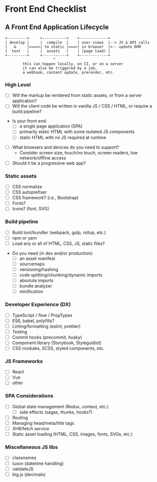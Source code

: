 # Front End Checklist

## A Front End Application Lifecycle
```
+---------+     +-----------+    +-------------+
| develop |     |  compile  |    | user views  |--> JS & API calls
|   &     |====>| to static |===>| in browser  |<-- update DOM
|  test   |     |  assets   |    | (page load) |
+---------+     +-----------+    +-------------+
                      ^
        this can happen locally, on CI, or on a server
        it can also be triggered by a job,
        a webhook, content update, prerender, etc.
```

### High Level
- [ ] Will the markup be rendered from static assets, or from a server application?
- [ ] Will the client code be written in vanilla JS / CSS / HTML, or require a build pipeline?
- Is your front end:
  - [ ] a single page application (SPA)
  - [ ] primarily static HTML with some isolated JS components
  - [ ] static HTML with no JS required at runtime
- [ ] What browsers and devices do you need to support?
  - Consider screen size, touch/no touch, screen readers, low network/offline access
- [ ] Should it be a progressive web app?

### Static assets
- [ ] CSS normalize
- [ ] CSS autoprefixer
- [ ] CSS framework? (i.e., Bootstrap)
- [ ] Fonts?
- [ ] Icons? (font, SVG)

### Build pipeline
- [ ] Build tool/bundler (webpack, gulp, rollup, etc.)
- [ ] npm or yarn
- [ ] Load any or all of HTML, CSS, JS, static files?
- Do you need (in dev and/or production):
  - [ ] an asset manifest
  - [ ] sourcemaps
  - [ ] versioning/hashing
  - [ ] code splitting/chunking/dynamic imports
  - [ ] absolute imports
  - [ ] bundle analyzer
  - [ ] minification

### Developer Experience (DX)
- [ ] TypeScript / flow / PropTypes
- [ ] ES6, babel, polyfills?
- [ ] Linting/formatting (eslint, prettier)
- [ ] Testing
- [ ] Commit hooks (precommit, husky)
- [ ] Component library (Storybook, Styleguidist)
- [ ] CSS modules, SCSS, styled components, etc.

### JS Frameworks
- [ ] React
- [ ] Vue
- [ ] other

### SPA Considerations
- [ ] Global state management (Redux, context, etc.)
  - [ ] side effects (sagas, thunks, hooks?)
- [ ] Routing
- [ ] Managing head/meta/title tags
- [ ] XHR/fetch service
- [ ] Static asset loading (HTML, CSS, images, fonts, SVGs, etc.)

### Miscellaneous JS libs
- [ ] classnames
- [ ] luxon (datetime handling)
- [ ] validateJS
- [ ] big.js (decimals)